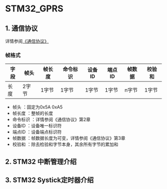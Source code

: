 # STM32_GPRS

## 1. 通信协议
详情参阅[《通信协议》](https://github.com/FanHongchuang/STM32_GPRS/wiki/%E9%80%9A%E4%BF%A1%E5%8D%8F%E8%AE%AE)
### 帧格式
|字段   |帧头    |帧长度 |命令标识|设备ID|端点ID    |帧数据 |校验和  |
|-------|-------|-------|-------|-------|-------|-------|-------|
|长度   |2字节   |1字节  |1字节  |1字节   |1字节   |n字节  |1字节   |

* 帧头     ：固定为0x5A 0xA5
* 帧长度   ：整帧的长度
* 命令标识 ：详情参阅《通信协议》第2章
* 设备ID ：设备唯一标识符
* 端点ID ：设备端点标识符
* 帧数据   ：帧数据长度为可变，详情参阅《通信协议》第3章
* 校验和   ：除去检验和字节本身，其余所有字节的累加和

## 2. STM32 中断管理介绍


## 3. STM32 Systick定时器介绍
